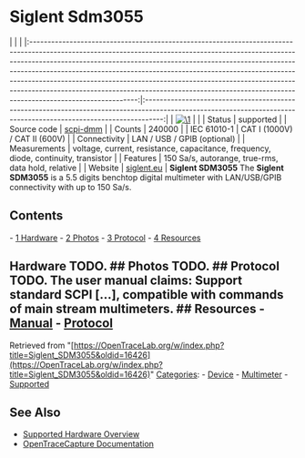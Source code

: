 # Siglent Sdm3055

| | | |:-----------------------------------------------------------------------------------------------------------------------------------------------------------------------------------------------------------------------------------------------------------------------------------------------------------------------------------------------------------------------------------------------------------------------------------------------------------------------------------------------------------------:|:-----------------------------------------------------------------------------------------------------------------------------------------------------------------:| | [![\1](../../assets/hardware/general/\2)](./File:OpenTraceLab_logo_no_text_transparent_512.png.html) | | | Status | supported | | Source code | [scpi-dmm](http://github.com/OpenTraceLab/?p=OpenTraceCapture.git;a=tree;f=src/hardware/scpi-dmm) | | Counts | 240000 | | IEC 61010-1 | CAT I (1000V) / CAT II (600V) | | Connectivity | LAN / USB / GPIB (optional) | | Measurements | voltage, current, resistance, capacitance, frequency, diode, continuity, transistor | | Features | 150 Sa/s, autorange, true-rms, data hold, relative | | Website | [siglent.eu](https://www.siglent.eu/product/1141087/siglent-sdm3055-5-1-2-digits-dual-display-digital-multimeter) | **Siglent SDM3055** The **Siglent SDM3055** is a 5.5 digits benchtop digital multimeter with LAN/USB/GPIB connectivity with up to 150 Sa/s. 
## Contents 
\- [1 Hardware](Siglent_SDM3055.html#Hardware) \- [2 Photos](Siglent_SDM3055.html#Photos) \- [3 Protocol](Siglent_SDM3055.html#Protocol) \- [4 Resources](Siglent_SDM3055.html#Resources) 
## Hardware TODO. ## Photos TODO. ## Protocol TODO. The user manual claims: Support standard SCPI [...], compatible with commands of main stream multimeters. ## Resources \- [Manual](https://www.siglent.eu/_downloads/671af4e4abb30ca1785fe5af7d37f80f) \- [Protocol](https://www.siglent.eu/_downloads/671af4e4abb30ca1785fe5af7d37f80f)
Retrieved from "[https://OpenTraceLab.org/w/index.php?title=Siglent_SDM3055&oldid=16426](https://OpenTraceLab.org/w/index.php?title=Siglent_SDM3055&oldid=16426)" 
[Categories](specialcategories-specialcategories.md): \- [Device](./Category:Device.html "Category:Device") \- [Multimeter](./Category:Multimeter.html "Category:Multimeter") \- [Supported](./Category:Supported.html "Category:Supported")

## See Also
- [Supported Hardware Overview](../supported-hardware.md)
- [OpenTraceCapture Documentation](../../opentracecapture/overview.md)
